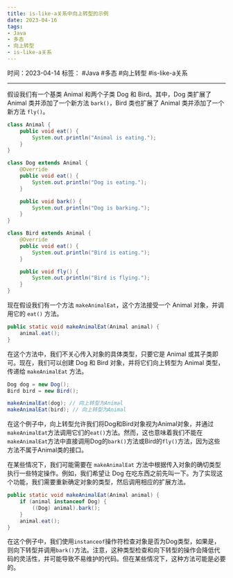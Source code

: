 ```yaml
---
title: is-like-a关系中向上转型的示例
date: 2023-04-16
tags: 
- Java 
- 多态 
- 向上转型 
- is-like-a关系 
---
```


时间：2023-04-14
标签： #Java #多态 #向上转型 #is-like-a关系 

---
假设我们有一个基类 Animal 和两个子类 Dog 和 Bird。其中，Dog 类扩展了 Animal 类并添加了一个新方法 `bark()`，Bird 类也扩展了 Animal 类并添加了一个新方法 `fly()`。
```java
class Animal {
    public void eat() {
        System.out.println("Animal is eating.");
    }
}

class Dog extends Animal {
    @Override
    public void eat() {
        System.out.println("Dog is eating.");
    }

    public void bark() {
        System.out.println("Dog is barking.");
    }
}

class Bird extends Animal {
    @Override
    public void eat() {
        System.out.println("Bird is eating.");
    }

    public void fly() {
        System.out.println("Bird is flying.");
    }
}
```

现在假设我们有一个方法 `makeAnimalEat`，这个方法接受一个 Animal 对象，并调用它的 `eat()` 方法。
```java
public static void makeAnimalEat(Animal animal) {
    animal.eat();
}
```
在这个方法中，我们不关心传入对象的具体类型，只要它是 Animal 或其子类即可。现在，我们可以创建 Dog 和 Bird 对象，并将它们向上转型为 Animal 类型，传递给 `makeAnimalEat` 方法。
```java
Dog dog = new Dog();
Bird bird = new Bird();

makeAnimalEat(dog); // 向上转型为Animal
makeAnimalEat(bird); // 向上转型为Animal
```
在这个例子中，向上转型允许我们将Dog和Bird对象视为Animal对象，并通过`makeAnimalEat`方法调用它们的`eat()`方法。然而，这也意味着我们不能在`makeAnimalEat`方法中直接调用Dog的`bark()`方法或Bird的`fly()`方法，因为这些方法不属于Animal类的接口。

在某些情况下，我们可能需要在 `makeAnimalEat` 方法中根据传入对象的确切类型执行一些特定操作。例如，我们希望让 Dog 在吃东西之前先叫一下。为了实现这个功能，我们需要重新确定对象的类型，然后调用相应的扩展方法。
```java
public static void makeAnimalEat(Animal animal) {
    if (animal instanceof Dog) {
        ((Dog) animal).bark();
    }
    animal.eat();
}
```
在这个例子中，我们使用`instanceof`操作符检查对象是否为Dog类型，如果是，则向下转型并调用`bark()`方法。注意，这种类型检查和向下转型的操作会降低代码的灵活性，并可能导致不易维护的代码。但在某些情况下，这种方法可能是必要的。